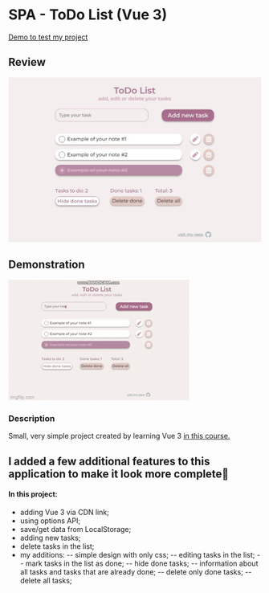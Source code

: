 # SPA - ToDo List (Vue 3)

[Demo to test my project](https://ollaweb.github.io/vue3-notes/)

## Review

![Look at this lovely design](https://github.com/ollaweb/vue3-notes/blob/main/ToDo-List.jpg)

## Demonstration

![Demonstration](https://github.com/ollaweb/vue3-notes/blob/main/demonstration.gif)

### Description

Small, very simple project created by learning Vue 3 [in this course.](https://tocode.ru/courses/vuejs-3-s-nulya-do-rezultata/)

## I added a few additional features to this application to make it look more complete🧐

#### In this project:

- adding Vue 3 via CDN link;
- using options API;
- save/get data from LocalStorage;
- adding new tasks;
- delete tasks in the list;
- my additions:
    -- simple design with only css;
    -- editing tasks in the list;
    -- mark tasks in the list as done;
    -- hide done tasks;
    -- information about all tasks and tasks that are already done;
    -- delete only done tasks;
    -- delete all tasks;
